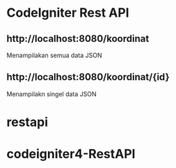 # CodeIgniter Rest API

## http://localhost:8080/koordinat 
Menampilakan semua data JSON

## http://localhost:8080/koordinat/{id}
Menampilakn singel data JSON
# restapi
# codeigniter4-RestAPI
